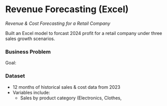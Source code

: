 # Revenue Forecasting (Excel)

*Revenue & Cost Forecasting for a Retail Company*

Built an Excel model to forcast 2024 profit for a retail company under three sales growth scenarios. 
<br>

### Business Problem
Goal:
<br>

### Dataset
- 12 months of historical sales & cost data from 2023
- Variables include:
    * Sales by product category (Electronics, Clothes, 
